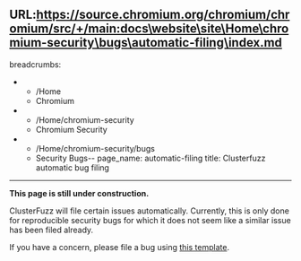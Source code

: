 URL:https://source.chromium.org/chromium/chromium/src/+/main:docs\website\site\Home\chromium-security\bugs\automatic-filing\index.md
---
breadcrumbs:
- - /Home
  - Chromium
- - /Home/chromium-security
  - Chromium Security
- - /Home/chromium-security/bugs
  - Security Bugs--
page_name: automatic-filing
title: Clusterfuzz automatic bug filing
---

**This page is still under construction.**

ClusterFuzz will file certain issues automatically. Currently, this is only done
for reproducible security bugs for which it does not seem like a similar issue
has been filed already.

If you have a concern, please file a bug using [this
template](https://bugs.chromium.org/p/chromium/issues/entry?components=Tools%3EStability%3EClusterFuzz).
